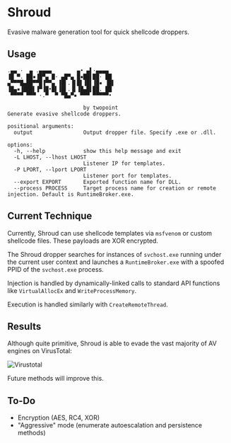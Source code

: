 # Shroud
Evasive malware generation tool for quick shellcode droppers.

## Usage

```
.▄▄ ·  ▄ .▄▄▄▄        ▄• ▄▌·▄▄▄▄  
▐█ ▀. ██▪▐█▀▄ █· ▄█▀▄ █▪██▌██· ██ 
▄▀▀▀█▄██▀▀█▐▀▀▄ ▐█▌.▐▌█▌▐█▌▐█▪ ▐█▌
▐█▄▪▐███▌▐▀▐█•█▌▐█▌.▐▌▐█▄█▌██. ██ 
 ▀▀▀▀ ▀▀▀ ·.▀  ▀ ▀█▄▀▪ ▀▀▀ ▀▀▀▀▀•                                          
                                                
                        by twopoint
Generate evasive shellcode droppers.

positional arguments:
  output                Output dropper file. Specify .exe or .dll.

options:
  -h, --help            show this help message and exit
  -L LHOST, --lhost LHOST
                        Listener IP for templates.
  -P LPORT, --lport LPORT
                        Listener port for templates.
  --export EXPORT       Exported function name for DLL.
  --process PROCESS     Target process name for creation or remote injection. Default is RuntimeBroker.exe.
```

## Current Technique
Currently, Shroud can use shellcode templates via `msfvenom` or custom shellcode files. These payloads are XOR encrypted.

The Shroud dropper searches for instances of `svchost.exe` running under the current user context and launches a `RuntimeBroker.exe` with a spoofed PPID of the `svchost.exe` process.

Injection is handled by dynamically-linked calls to standard API functions like `VirtualAllocEx` and `WriteProcessMemory`.

Execution is handled similarly with `CreateRemoteThread`.

## Results
Although quite primitive, Shroud is able to evade the vast majority of AV engines on VirusTotal:

![Virustotal](./vt.png)

Future methods will improve this.

## To-Do
- Encryption (AES, RC4, XOR)
- "Aggressive" mode (enumerate autoescalation and persistence methods)
